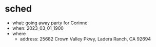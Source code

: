 # sched
- what: going away party for Corinne
- when: 2023_03_01_1900
- where
  - address: 25682 Crown Valley Pkwy, Ladera Ranch, CA 92694

